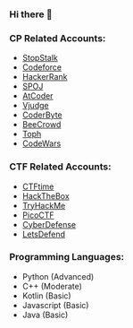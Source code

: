 ### Hi there 👋

<!--
**KurtNettle/KurtNettle** is a ✨ _special_ ✨ repository because its `README.md` (this file) appears on your GitHub profile.

Here are some ideas to get you started:

- 🔭 I’m currently working on ...
- 🌱 I’m currently learning ...
- 👯 I’m looking to collaborate on ...
- 🤔 I’m looking for help with ...
- 💬 Ask me about ...
- 📫 How to reach me: ...
- 😄 Pronouns: ...
- ⚡ Fun fact: ...
-->

<h3 align="left">CP Related Accounts:</h3>
<p align="left">
  <ul>
    <li><a href="https://www.stopstalk.com/user/profile/kurtnettle" target="_blank" rel="noreferrer">StopStalk</a></li>
    <li><a href="https://codeforces.com/profile/kurtnettle" target="_blank" rel="noreferrer">Codeforce</a></li>
    <li><a href="https://www.hackerrank.com/kurtnettle" target="_blank" rel="noreferrer">HackerRank</a></li>    
    <li><a href="https://www.spoj.com/users/kurtnettle" target="_blank" rel="noreferrer">SPOJ</a></li>
    <li><a href="https://atcoder.jp/users/KurtNettle" target="_blank" rel="noreferrer">AtCoder</a></li>
    <li><a href="https://vjudge.net/user/KurtNettle" target="_blank" rel="noreferrer">Vjudge</a></li>
    <li><a href="https://coderbyte.com/profile/KurtNettle" target="_blank" rel="noreferrer">CoderByte</a></li>
    <li><a href="https://www.beecrowd.com.br/judge/en/profile/650796" target="_blank" rel="noreferrer">BeeCrowd</a></li>
    <li><a href="https://toph.co/u/KurtNettle" target="_blank" rel="noreferrer">Toph</a></li>
    <li><a href="https://www.codewars.com/users/_KurtNettle_" target="_blank" rel="noreferrer">CodeWars</a></li>
  </ul>
</p>


<h3 align="left">CTF Related Accounts:</h3>
<p align="left">
  <ul>
    <li><a href="https://ctftime.org/user/211271" target="_blank" rel="noreferrer">CTFtime</a></li>
    <li><a href="https://app.hackthebox.com/profile/1035368" target="_blank" rel="noreferrer">HackTheBox</a></li>
    <li><a href="https://tryhackme.com/p/KurtNettle" target="_blank" rel="noreferrer">TryHackMe</a></li>
    <li><a href="https://play.picoctf.org/users/KurtNettle" target="_blank" rel="noreferrer">PicoCTF</a></li>
    <li><a href="https://cyberdefenders.org/p/kurtnettle" target="_blank" rel="noreferrer">CyberDefense</a></li>
    <li><a href="https://app.letsdefend.io/user/kurtnettle" target="_blank" rel="noreferrer">LetsDefend</a></li>
  </ul>
</p>

<h3 align="left">Programming Languages:</h3>

<p align="left"> 
  <ul>
    <li>Python (Advanced)</li>
    <li>C++ (Moderate)</li>
    <li>Kotlin (Basic)</li>
    <li>Javascript (Basic)</li>
    <li>Java (Basic)</li>
  </ul>
</p>


